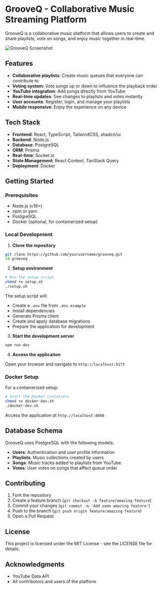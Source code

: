 
# GrooveQ - Collaborative Music Streaming Platform

GrooveQ is a collaborative music platform that allows users to create and share playlists, vote on songs, and enjoy music together in real-time.

![GrooveQ Screenshot](https://via.placeholder.com/800x400?text=GrooveQ+Screenshot)

## Features

- **Collaborative playlists**: Create music queues that everyone can contribute to
- **Voting system**: Vote songs up or down to influence the playback order
- **YouTube integration**: Add songs directly from YouTube
- **Real-time updates**: See changes to playlists and votes instantly
- **User accounts**: Register, login, and manage your playlists
- **Mobile responsive**: Enjoy the experience on any device

## Tech Stack

- **Frontend**: React, TypeScript, TailwindCSS, shadcn/ui
- **Backend**: Node.js
- **Database**: PostgreSQL
- **ORM**: Prisma
- **Real-time**: Socket.io
- **State Management**: React Context, TanStack Query
- **Deployment**: Docker

## Getting Started

### Prerequisites

- Node.js (v16+)
- npm or yarn
- PostgreSQL
- Docker (optional, for containerized setup)

### Local Development

1. **Clone the repository**

```bash
git clone https://github.com/yourusername/grooveq.git
cd grooveq
```

2. **Setup environment**

```bash
# Run the setup script
chmod +x setup.sh
./setup.sh
```

The setup script will:
- Create a `.env` file from `.env.example`
- Install dependencies
- Generate Prisma client
- Create and apply database migrations
- Prepare the application for development

3. **Start the development server**

```bash
npm run dev
```

4. **Access the application**

Open your browser and navigate to `http://localhost:5173`

### Docker Setup

For a containerized setup:

```bash
# Start the Docker containers
chmod +x docker-dev.sh
./docker-dev.sh
```

Access the application at `http://localhost:8080`

## Database Schema

GrooveQ uses PostgreSQL with the following models:

- **Users**: Authentication and user profile information
- **Playlists**: Music collections created by users
- **Songs**: Music tracks added to playlists from YouTube
- **Votes**: User votes on songs that affect queue order

## Contributing

1. Fork the repository
2. Create a feature branch (`git checkout -b feature/amazing-feature`)
3. Commit your changes (`git commit -m 'Add some amazing feature'`)
4. Push to the branch (`git push origin feature/amazing-feature`)
5. Open a Pull Request

## License

This project is licensed under the MIT License - see the LICENSE file for details.

## Acknowledgments

- YouTube Data API
- All contributors and users of the platform
